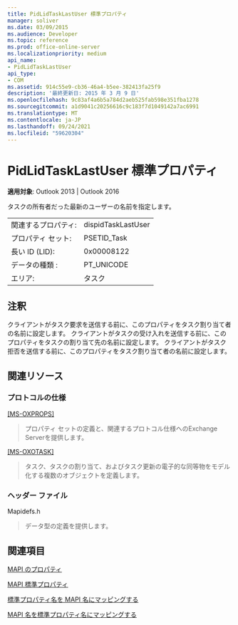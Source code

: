 ```yaml
---
title: PidLidTaskLastUser 標準プロパティ
manager: soliver
ms.date: 03/09/2015
ms.audience: Developer
ms.topic: reference
ms.prod: office-online-server
ms.localizationpriority: medium
api_name:
- PidLidTaskLastUser
api_type:
- COM
ms.assetid: 914c55e9-cb36-46a4-b5ee-382413fa25f9
description: '最終更新日: 2015 年 3 月 9 日'
ms.openlocfilehash: 9c83af4a6b5a784d2aeb525fab598e351fba1278
ms.sourcegitcommit: a1d9041c20256616c9c183f7d1049142a7ac6991
ms.translationtype: MT
ms.contentlocale: ja-JP
ms.lasthandoff: 09/24/2021
ms.locfileid: "59620304"
---
```

# <a name="pidlidtasklastuser-canonical-property"></a>PidLidTaskLastUser 標準プロパティ

  
  
**適用対象**: Outlook 2013 | Outlook 2016 
  
タスクの所有者だった最新のユーザーの名前を指定します。
  
|||
|:-----|:-----|
|関連するプロパティ:  <br/> |dispidTaskLastUser  <br/> |
|プロパティ セット:  <br/> |PSETID_Task  <br/> |
|長い ID (LID):  <br/> |0x00008122  <br/> |
|データの種類 :   <br/> |PT_UNICODE  <br/> |
|エリア:  <br/> |タスク  <br/> |
   
## <a name="remarks"></a>注釈

クライアントがタスク要求を送信する前に、このプロパティをタスク割り当て者の名前に設定します。 クライアントがタスクの受け入れを送信する前に、このプロパティをタスクの割り当て先の名前に設定します。 クライアントがタスク拒否を送信する前に、このプロパティをタスク割り当て者の名前に設定します。
  
## <a name="related-resources"></a>関連リソース

### <a name="protocol-specifications"></a>プロトコルの仕様

[[MS-OXPROPS]](https://msdn.microsoft.com/library/f6ab1613-aefe-447d-a49c-18217230b148%28Office.15%29.aspx)
  
> プロパティ セットの定義と、関連するプロトコル仕様へのExchange Serverを提供します。
    
[[MS-OXOTASK]](https://msdn.microsoft.com/library/55600ec0-6195-4730-8436-59c7931ef27e%28Office.15%29.aspx)
  
> タスク、タスクの割り当て、およびタスク更新の電子的な同等物をモデル化する複数のオブジェクトを定義します。
    
### <a name="header-files"></a>ヘッダー ファイル

Mapidefs.h
  
> データ型の定義を提供します。
    
## <a name="see-also"></a>関連項目



[MAPI のプロパティ](mapi-properties.md)
  
[MAPI 標準プロパティ](mapi-canonical-properties.md)
  
[標準プロパティ名を MAPI 名にマッピングする](mapping-canonical-property-names-to-mapi-names.md)
  
[MAPI 名を標準プロパティ名にマッピングする](mapping-mapi-names-to-canonical-property-names.md)

